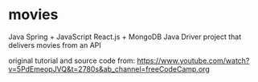 # movies
Java Spring + JavaScript React.js + MongoDB Java Driver project that delivers movies from an API

original tutorial and source code from: https://www.youtube.com/watch?v=5PdEmeopJVQ&t=2780s&ab_channel=freeCodeCamp.org
